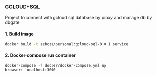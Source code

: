 ### **GCLOUD+SQL**

Project to connect with gcloud sql database by proxy and manage db by dbgate

#### 1. Build image
```bash
docker build -t sebczu/personal:gcloud-sql-0.0.1 service
```

#### 2. Docker-compose run container
```bash
docker-compose -f docker/docker-compose.yml up
browser: localhost:3000
```
